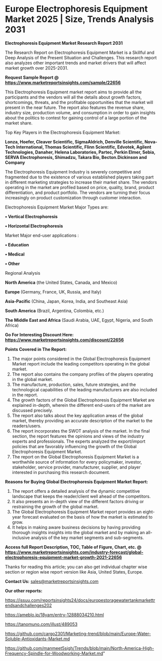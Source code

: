 # Europe Electrophoresis Equipment Market 2025 | Size, Trends Analysis 2031

<strong>Electrophoresis Equipment Market Research Report 2031</strong>

The Research Report on Electrophoresis Equipment Market is a Skillful and Deep Analysis of the Present Situation and Challenges. This research report also analyzes other important trends and market drivers that will affect market growth over 2025-2031.

<strong>Request Sample Report @ <a href=https://www.marketreportsinsights.com/sample/22656>https://www.marketreportsinsights.com/sample/22656</a></strong>

This Electrophoresis Equipment market report aims to provide all the participants and the vendors will all the details about growth factors, shortcomings, threats, and the profitable opportunities that the market will present in the near future. The report also features the revenue share, industry size, production volume, and consumption in order to gain insights about the politics to contest for gaining control of a large portion of the market share.

Top Key Players in the Electrophoresis Equipment Market:

<strong>Lonza, Hoefer, Cleaver Scientific, SigmaAldrich, Denville Scientific, Nova-Tech International, Thomas Scientific, Flinn Scientific, Edvotek, Agilent Technologies, Danaher, Helena Laboratories, Partec, Perkin Elmer, Sebia, SERVA Electrophoresis, Shimadzu, Takara Bio, Becton.Dickinson and Company</strong>

The Electrophoresis Equipment Industry is severely competitive and fragmented due to the existence of various established players taking part in different marketing strategies to increase their market share. The vendors operating in the market are profiled based on price, quality, brand, product differentiation, and product portfolio. The vendors are turning their focus increasingly on product customization through customer interaction.

Electrophoresis Equipment Market Major Types are:

<strong>• Vertical Electrophoresis

• Horizontal Electrophoresis</strong>

Market Major end-user applications :

<strong>• Education

• Medical

• Other</strong>

Regional Analysis

</u><strong><b>North America</b></strong> (the United States, Canada, and Mexico)

<strong><b>Europe </b></strong>(Germany, France, UK, Russia, and Italy)

<strong><b>Asia-Pacific</b></strong> (China, Japan, Korea, India, and Southeast Asia)

<strong><b>South America</b></strong> (Brazil, Argentina, Colombia, etc.)

<strong><b>The Middle East and Africa</b></strong> (Saudi Arabia, UAE, Egypt, Nigeria, and South Africa)

<strong>Go For Interesting Discount Here: <a href=https://www.marketreportsinsights.com/discount/22656>https://www.marketreportsinsights.com/discount/22656</a></strong>

<strong>Points Covered in The Report:</strong>
<ol>
  <li>The major points considered in the Global Electrophoresis Equipment Market report include the leading competitors operating in the global market.</li>
  <li>The report also contains the company profiles of the players operating in the global market.</li>
  <li>The manufacture, production, sales, future strategies, and the technological capabilities of the leading manufacturers are also included in the report.</li>
  <li>The growth factors of the Global Electrophoresis Equipment Market are explained in-depth, wherein the different end-users of the market are discussed precisely.</li>
  <li>The report also talks about the key application areas of the global market, thereby providing an accurate description of the market to the readers/users.</li>
  <li>The report incorporates the SWOT analysis of the market. In the final section, the report features the opinions and views of the industry experts and professionals. The experts analyzed the export/import policies that are favorably influencing the growth of the Global Electrophoresis Equipment Market.</li>
  <li>The report on the Global Electrophoresis Equipment Market is a worthwhile source of information for every policymaker, investor, stakeholder, service provider, manufacturer, supplier, and player interested in purchasing this research document.</li>
</ol>
<strong>Reasons for Buying Global Electrophoresis Equipment Market Report:</strong>

<ol>
  <li>The report offers a detailed analysis of the dynamic competitive landscape that keeps the reader/client well ahead of the competitors.</li>
  <li>It also presents an in-depth view of the different factors driving or restraining the growth of the global market.</li>
  <li>The Global Electrophoresis Equipment Market report provides an eight-year forecast evaluated on the basis of how the market is estimated to grow.</li>
  <li>It helps in making aware business decisions by having providing thorough insights insights into the global market and by making an all-inclusive analysis of the key market segments and sub-segments.</li>
</ol>
<strong>Access full Report Description, TOC, Table of Figure, Chart, etc. @ <a href=https://www.marketreportsinsights.com/industry-forecast/global-electrophoresis-equipment-market-growth-2021-22656>https://www.marketreportsinsights.com/industry-forecast/global-electrophoresis-equipment-market-growth-2021-22656</a></strong>


Thanks for reading this article; you can also get individual chapter wise section or region wise report version like Asia, United States, Europe.

<strong>Contact Us:</strong>
sales@marketreportsinsights.com

<strong>Our other reports:</strong>

<a href=https://issuu.com/reportsinsights24/docs/europestoragewatertankmarkettrendsandchallenges202>https://issuu.com/reportsinsights24/docs/europestoragewatertankmarkettrendsandchallenges202</a>

<a href=https://ameblo.jp/18yam/entry-12888034210.html>https://ameblo.jp/18yam/entry-12888034210.html</a>

<a href=https://tanomuno.com/illust/489053>https://tanomuno.com/illust/489053</a>

<a href=https://github.com/cargo2301/Marketing-trend/blob/main/Europe-Water-Soluble-Antioxidants-Market.md>https://github.com/cargo2301/Marketing-trend/blob/main/Europe-Water-Soluble-Antioxidants-Market.md</a>

<a href=https://github.com/manmeet5sigh/Trends/blob/main/North-America-High-Frequency-Spindle-for-Woodworking-Market.md>https://github.com/manmeet5sigh/Trends/blob/main/North-America-High-Frequency-Spindle-for-Woodworking-Market.md</a>"
